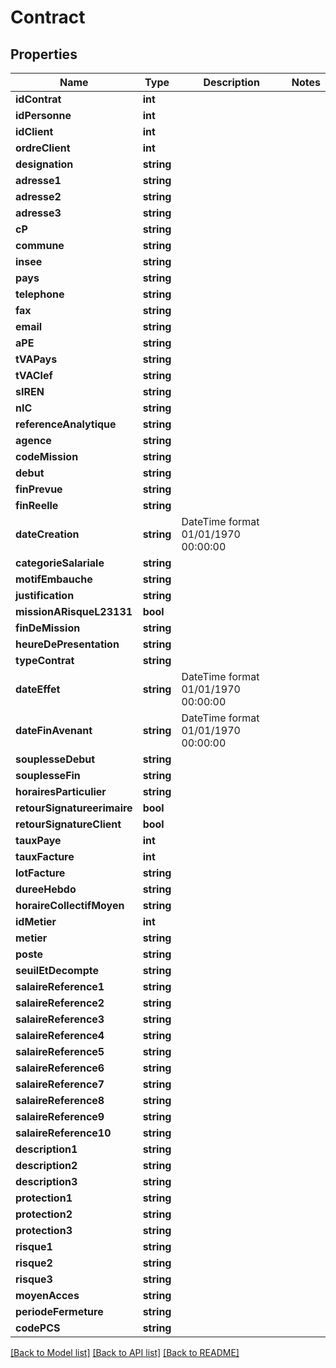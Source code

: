 # Contract

## Properties
Name | Type | Description | Notes
------------ | ------------- | ------------- | -------------
**idContrat** | **int** |  | 
**idPersonne** | **int** |  | 
**idClient** | **int** |  | 
**ordreClient** | **int** |  | 
**designation** | **string** |  | 
**adresse1** | **string** |  | 
**adresse2** | **string** |  | 
**adresse3** | **string** |  | 
**cP** | **string** |  | 
**commune** | **string** |  | 
**insee** | **string** |  | 
**pays** | **string** |  | 
**telephone** | **string** |  | 
**fax** | **string** |  | 
**email** | **string** |  | 
**aPE** | **string** |  | 
**tVAPays** | **string** |  | 
**tVAClef** | **string** |  | 
**sIREN** | **string** |  | 
**nIC** | **string** |  | 
**referenceAnalytique** | **string** |  | 
**agence** | **string** |  | 
**codeMission** | **string** |  | 
**debut** | **string** |  | 
**finPrevue** | **string** |  | 
**finReelle** | **string** |  | 
**dateCreation** | **string** | DateTime format 01/01/1970 00:00:00 | 
**categorieSalariale** | **string** |  | 
**motifEmbauche** | **string** |  | 
**justification** | **string** |  | 
**missionARisqueL23131** | **bool** |  | 
**finDeMission** | **string** |  | 
**heureDePresentation** | **string** |  | 
**typeContrat** | **string** |  | 
**dateEffet** | **string** | DateTime format 01/01/1970 00:00:00 | 
**dateFinAvenant** | **string** | DateTime format 01/01/1970 00:00:00 | 
**souplesseDebut** | **string** |  | 
**souplesseFin** | **string** |  | 
**horairesParticulier** | **string** |  | 
**retourSignatureerimaire** | **bool** |  | 
**retourSignatureClient** | **bool** |  | 
**tauxPaye** | **int** |  | 
**tauxFacture** | **int** |  | 
**lotFacture** | **string** |  | 
**dureeHebdo** | **string** |  | 
**horaireCollectifMoyen** | **string** |  | 
**idMetier** | **int** |  | 
**metier** | **string** |  | 
**poste** | **string** |  | 
**seuilEtDecompte** | **string** |  | 
**salaireReference1** | **string** |  | 
**salaireReference2** | **string** |  | 
**salaireReference3** | **string** |  | 
**salaireReference4** | **string** |  | 
**salaireReference5** | **string** |  | 
**salaireReference6** | **string** |  | 
**salaireReference7** | **string** |  | 
**salaireReference8** | **string** |  | 
**salaireReference9** | **string** |  | 
**salaireReference10** | **string** |  | 
**description1** | **string** |  | 
**description2** | **string** |  | 
**description3** | **string** |  | 
**protection1** | **string** |  | 
**protection2** | **string** |  | 
**protection3** | **string** |  | 
**risque1** | **string** |  | 
**risque2** | **string** |  | 
**risque3** | **string** |  | 
**moyenAcces** | **string** |  | 
**periodeFermeture** | **string** |  | 
**codePCS** | **string** |  | 

[[Back to Model list]](../README.md#documentation-for-models) [[Back to API list]](../README.md#documentation-for-api-endpoints) [[Back to README]](../README.md)

